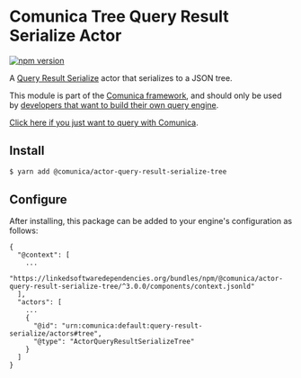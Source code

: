 # Comunica Tree Query Result Serialize Actor

[![npm version](https://badge.fury.io/js/%40comunica%2Factor-query-result-serialize-tree.svg)](https://www.npmjs.com/package/@comunica/actor-query-result-serialize-tree)

A [Query Result Serialize](https://github.com/comunica/comunica/tree/master/packages/bus-query-result-serialize) actor that serializes to a JSON tree.

This module is part of the [Comunica framework](https://github.com/comunica/comunica),
and should only be used by [developers that want to build their own query engine](https://comunica.dev/docs/modify/).

[Click here if you just want to query with Comunica](https://comunica.dev/docs/query/).

## Install

```bash
$ yarn add @comunica/actor-query-result-serialize-tree
```

## Configure

After installing, this package can be added to your engine's configuration as follows:
```text
{
  "@context": [
    ...
    "https://linkedsoftwaredependencies.org/bundles/npm/@comunica/actor-query-result-serialize-tree/^3.0.0/components/context.jsonld"
  ],
  "actors": [
    ...
    {
      "@id": "urn:comunica:default:query-result-serialize/actors#tree",
      "@type": "ActorQueryResultSerializeTree"
    }
  ]
}
```
